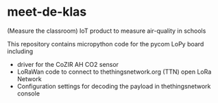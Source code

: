 # meet-de-klas
(Measure the classroom)
IoT product to measure air-quality in schools

This repository contains micropython code for the pycom LoPy board including
- driver for the CoZIR AH CO2 sensor
- LoRaWan code to connect to thethingsnetwork.org (TTN) open LoRa Network
- Configuration settings for decoding the payload in thethingsnetwork console
